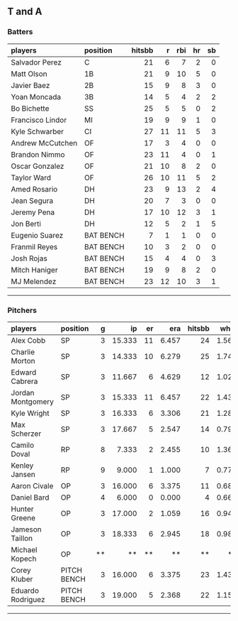 ## T and A

### Batters

 
|players          |position  | hitsbb|  r| rbi| hr| sb| 
|:----------------|:---------|------:|--:|---:|--:|--:| 
|Salvador Perez   |C         |     21|  6|   7|  2|  0| 
|Matt Olson       |1B        |     21|  9|  10|  5|  0| 
|Javier Baez      |2B        |     15|  9|   8|  3|  0| 
|Yoan Moncada     |3B        |     14|  5|   4|  2|  2| 
|Bo Bichette      |SS        |     25|  5|   5|  0|  2| 
|Francisco Lindor |MI        |     19|  9|   9|  1|  0| 
|Kyle Schwarber   |CI        |     27| 11|  11|  5|  3| 
|Andrew McCutchen |OF        |     17|  3|   4|  0|  0| 
|Brandon Nimmo    |OF        |     23| 11|   4|  0|  1| 
|Oscar Gonzalez   |OF        |     21| 10|   8|  2|  0| 
|Taylor Ward      |OF        |     26| 10|  11|  5|  2| 
|Amed Rosario     |DH        |     23|  9|  13|  2|  4| 
|Jean Segura      |DH        |     20|  7|   3|  0|  0| 
|Jeremy Pena      |DH        |     17| 10|  12|  3|  1| 
|Jon Berti        |DH        |     12|  5|   2|  1|  5| 
|Eugenio Suarez   |BAT BENCH |      7|  1|   1|  0|  0| 
|Franmil Reyes    |BAT BENCH |     10|  3|   2|  0|  0| 
|Josh Rojas       |BAT BENCH |     15|  4|   4|  0|  3| 
|Mitch Haniger    |BAT BENCH |     19|  9|   8|  2|  0| 
|MJ Melendez      |BAT BENCH |     23| 12|  10|  3|  1| 

* * *

### Pitchers

 
|players           |position    |  g|     ip| er|   era| hitsbb|  whip| so|  w| sv| 
|:-----------------|:-----------|--:|------:|--:|-----:|------:|-----:|--:|--:|--:| 
|Alex Cobb         |SP          |  3| 15.333| 11| 6.457|     24| 1.565| 11|  1|  0| 
|Charlie Morton    |SP          |  3| 14.333| 10| 6.279|     25| 1.744| 18|  1|  0| 
|Edward Cabrera    |SP          |  3| 11.667|  6| 4.629|     12| 1.029| 12|  1|  0| 
|Jordan Montgomery |SP          |  3| 15.333| 11| 6.457|     22| 1.435| 17|  1|  0| 
|Kyle Wright       |SP          |  3| 16.333|  6| 3.306|     21| 1.286| 16|  3|  0| 
|Max Scherzer      |SP          |  3| 17.667|  5| 2.547|     14| 0.792| 20|  2|  0| 
|Camilo Doval      |RP          |  8|  7.333|  2| 2.455|     10| 1.364|  8|  1|  4| 
|Kenley Jansen     |RP          |  9|  9.000|  1| 1.000|      7| 0.778| 12|  0|  7| 
|Aaron Civale      |OP          |  3| 16.000|  6| 3.375|     11| 0.688| 14|  2|  0| 
|Daniel Bard       |OP          |  4|  6.000|  0| 0.000|      4| 0.667| 11|  1|  3| 
|Hunter Greene     |OP          |  3| 17.000|  2| 1.059|     16| 0.941| 29|  0|  0| 
|Jameson Taillon   |OP          |  3| 18.333|  6| 2.945|     18| 0.982| 18|  1|  0| 
|Michael Kopech    |OP          | **|     **| **|    **|     **|    **| **| **| **| 
|Corey Kluber      |PITCH BENCH |  3| 16.000|  6| 3.375|     23| 1.438| 11|  0|  0| 
|Eduardo Rodriguez |PITCH BENCH |  3| 19.000|  5| 2.368|     22| 1.158| 13|  2|  0| 


* * *


